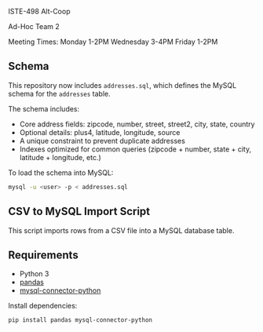 ISTE-498 Alt-Coop

Ad-Hoc Team 2

Meeting Times:
Monday 1-2PM
Wednesday 3-4PM
Friday 1-2PM

## Schema

This repository now includes `addresses.sql`, which defines the MySQL schema for the `addresses` table.  

The schema includes:
- Core address fields: zipcode, number, street, street2, city, state, country
- Optional details: plus4, latitude, longitude, source
- A unique constraint to prevent duplicate addresses
- Indexes optimized for common queries (zipcode + number, state + city, latitude + longitude, etc.)

To load the schema into MySQL:

```bash
mysql -u <user> -p < addresses.sql
```

## CSV to MySQL Import Script

This script imports rows from a CSV file into a MySQL database table.

## Requirements
- Python 3
- [pandas](https://pandas.pydata.org/)  
- [mysql-connector-python](https://pypi.org/project/mysql-connector-python/)

Install dependencies:
```bash
pip install pandas mysql-connector-python
```
